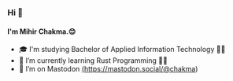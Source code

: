 ### Hi 👋

#### I'm Mihir Chakma.😊

- 🎓 I'm studying Bachelor of Applied Information Technology 🧑‍🎓 
- 🌱 I’m currently learning Rust Programming 👨‍💻
- 🤔 I’m on Mastodon <a rel="me" href="https://mastodon.social/@chakma">(https://mastodon.social/@chakma)</a>

<!--
**mihirchakma/mihirchakma** is a ✨ _special_ ✨ repository because its `README.md` (this file) appears on your GitHub profile.

Here are some ideas to get you started:

- 🔭 I’m currently working on ...
- 🌱 I’m currently learning ...
- 👯 I’m looking to collaborate on ...
- 🤔 I’m looking for help with ...
- 💬 Ask me about ...
- 📫 How to reach me: ...
- 😄 Pronouns: ...
- ⚡ Fun fact: ...
-->
